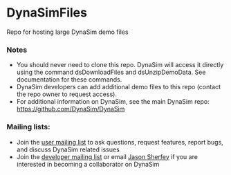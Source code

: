 # DynaSimFiles
Repo for hosting large DynaSim demo files

### Notes
- You should never need to clone this repo. DynaSim will access it directly using the command dsDownloadFiles and dsUnzipDemoData. See documentation for these commands.
- DynaSim developers can add additional demo files to this repo (contact the repo owner to request access).
- For additional information on DynaSim, see the main DynaSim repo: https://github.com/DynaSim/DynaSim



### Mailing lists:

- Join the [user mailing list](https://groups.google.com/forum/#!forum/dynasim-users) to ask questions, request features, report bugs, and discuss DynaSim related issues
- Join the [developer mailing list](https://groups.google.com/forum/#!forum/dynasim-developers) or email [Jason Sherfey](http://jasonsherfey.com/) if you are interested in becoming a collaborator on DynaSim
